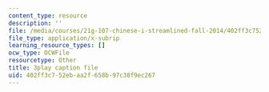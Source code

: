 ```yaml
---
content_type: resource
description: ''
file: /media/courses/21g-107-chinese-i-streamlined-fall-2014/402ff3c752ebaa2f658b97c38f9ec267_805687.srt
file_type: application/x-subrip
learning_resource_types: []
ocw_type: OCWFile
resourcetype: Other
title: 3play caption file
uid: 402ff3c7-52eb-aa2f-658b-97c38f9ec267
---
```

